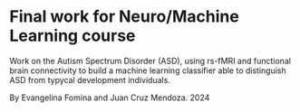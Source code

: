 # Final work for Neuro/Machine Learning course

Work on the Autism Spectrum Disorder (ASD), using rs-fMRI and functional brain connectivity to build a machine learning classifier able to distinguish ASD from typycal development individuals.

By Evangelina Fomina and Juan Cruz Mendoza. 
2024
